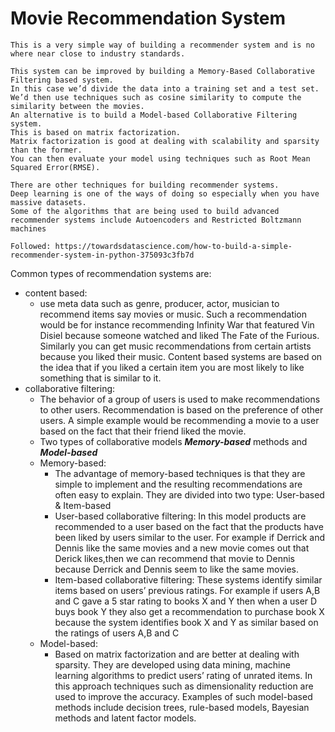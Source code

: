 # Movie Recommendation System


```
This is a very simple way of building a recommender system and is no where near close to industry standards.

This system can be improved by building a Memory-Based Collaborative Filtering based system.
In this case we’d divide the data into a training set and a test set.
We’d then use techniques such as cosine similarity to compute the similarity between the movies.
An alternative is to build a Model-based Collaborative Filtering system.
This is based on matrix factorization.
Matrix factorization is good at dealing with scalability and sparsity than the former.
You can then evaluate your model using techniques such as Root Mean Squared Error(RMSE).

There are other techniques for building recommender systems.
Deep learning is one of the ways of doing so especially when you have massive datasets.
Some of the algorithms that are being used to build advanced recommender systems include Autoencoders and Restricted Boltzmann machines

Followed: https://towardsdatascience.com/how-to-build-a-simple-recommender-system-in-python-375093c3fb7d
```
Common types of recommendation systems are:
* content based:
    * use meta data such as genre, producer, actor, musician to recommend items say movies or music.
        Such a recommendation would be for instance recommending Infinity War that featured Vin Disiel
        because someone watched and liked The Fate of the Furious. 
        Similarly you can get music recommendations from certain artists because you liked their music. 
        Content based systems are based on the idea that if you liked a certain item you are most likely to like something that is similar to it.
* collaborative filtering: 
    * The behavior of a group of users is used to make recommendations to other users. 
        Recommendation is based on the preference of other users. 
        A simple example would be recommending a movie to a user based on the fact that their friend liked the movie.
    * Two types of collaborative models **_Memory-based_** methods and **_Model-based_**
    * Memory-based:
        * The advantage of memory-based techniques is that they are simple to implement and the resulting recommendations are often easy to explain. They are divided into two type: User-based & Item-based
        * User-based collaborative filtering: In this model products are recommended to a user based on the fact that the products have been liked by users similar to the user. For example if Derrick and Dennis like the same movies and a new movie comes out that Derick likes,then we can recommend that movie to Dennis because Derrick and Dennis seem to like the same movies.
        * Item-based collaborative filtering: These systems identify similar items based on users’ previous ratings. For example if users A,B and C gave a 5 star rating to books X and Y then when a user D buys book Y they also get a recommendation to purchase book X because the system identifies book X and Y as similar based on the ratings of users A,B and C
    * Model-based:
        * Based on matrix factorization and are better at dealing with sparsity. They are developed using data mining, machine learning algorithms to predict users’ rating of unrated items. In this approach techniques such as dimensionality reduction are used to improve the accuracy. Examples of such model-based methods include decision trees, rule-based models, Bayesian methods and latent factor models.